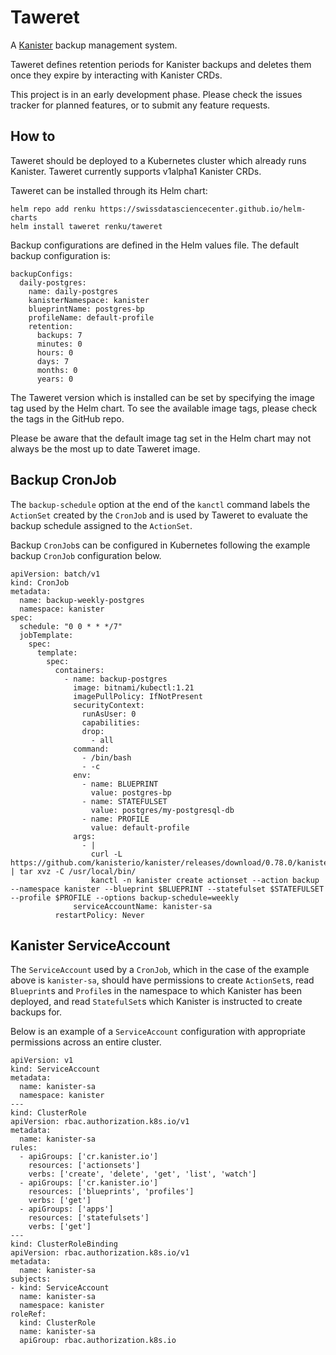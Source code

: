 # Taweret

A [Kanister](https://github.com/kanisterio/kanister) backup management system.

Taweret defines retention periods for Kanister backups and deletes them once they expire by interacting with Kanister CRDs.

This project is in an early development phase. Please check the issues tracker for planned features, or to submit any feature requests.

## How to

Taweret should be deployed to a Kubernetes cluster which already runs Kanister. Taweret currently supports v1alpha1 Kanister CRDs.

Taweret can be installed through its Helm chart:

    helm repo add renku https://swissdatasciencecenter.github.io/helm-charts
    helm install taweret renku/taweret

Backup configurations are defined in the Helm values file. The default backup configuration is:

    backupConfigs:
      daily-postgres:
        name: daily-postgres
        kanisterNamespace: kanister
        blueprintName: postgres-bp
        profileName: default-profile
        retention:
          backups: 7
          minutes: 0
          hours: 0
          days: 7
          months: 0
          years: 0

The Taweret version which is installed can be set by specifying the image tag used by the Helm chart. To see the available image tags, please check the tags in the GitHub repo.

Please be aware that the default image tag set in the Helm chart may not always be the most up to date Taweret image.

## Backup CronJob

The `backup-schedule` option at the end of the `kanctl` command labels the `ActionSet` created by the `CronJob` and is used by Taweret to evaluate the backup schedule assigned to the `ActionSet`.

Backup `CronJob`s can be configured in Kubernetes following the example backup `CronJob` configuration below. 

    apiVersion: batch/v1
    kind: CronJob
    metadata:
      name: backup-weekly-postgres
      namespace: kanister
    spec:
      schedule: "0 0 * * */7"
      jobTemplate:
        spec:
          template:
            spec:
              containers:
                - name: backup-postgres
                  image: bitnami/kubectl:1.21
                  imagePullPolicy: IfNotPresent
                  securityContext:
                    runAsUser: 0
                    capabilities:
                    drop:
                      - all
                  command:
                    - /bin/bash
                    - -c
                  env:
                    - name: BLUEPRINT
                      value: postgres-bp
                    - name: STATEFULSET
                      value: postgres/my-postgresql-db
                    - name: PROFILE
                      value: default-profile
                  args:
                    - |
                      curl -L https://github.com/kanisterio/kanister/releases/download/0.78.0/kanister_0.78.0_linux_amd64.tar.gz | tar xvz -C /usr/local/bin/
                      kanctl -n kanister create actionset --action backup --namespace kanister --blueprint $BLUEPRINT --statefulset $STATEFULSET --profile $PROFILE --options backup-schedule=weekly
                  serviceAccountName: kanister-sa
              restartPolicy: Never

## Kanister ServiceAccount

The `ServiceAccount` used by a `CronJob`, which in the case of the example above is `kanister-sa`, should have permissions to create `ActionSet`s, read `Blueprint`s and `Profile`s in the namespace to which Kanister has been deployed, and read `StatefulSet`s which Kanister is instructed to create backups for.

Below is an example of a `ServiceAccount` configuration with appropriate permissions across an entire cluster.

    apiVersion: v1
    kind: ServiceAccount
    metadata:
      name: kanister-sa
      namespace: kanister
    ---
    kind: ClusterRole
    apiVersion: rbac.authorization.k8s.io/v1
    metadata:
      name: kanister-sa
    rules:
      - apiGroups: ['cr.kanister.io']
        resources: ['actionsets']
        verbs: ['create', 'delete', 'get', 'list', 'watch']
      - apiGroups: ['cr.kanister.io']
        resources: ['blueprints', 'profiles']
        verbs: ['get']
      - apiGroups: ['apps']
        resources: ['statefulsets']
        verbs: ['get']
    ---
    kind: ClusterRoleBinding
    apiVersion: rbac.authorization.k8s.io/v1
    metadata:
      name: kanister-sa
    subjects:
    - kind: ServiceAccount
      name: kanister-sa
      namespace: kanister
    roleRef:
      kind: ClusterRole
      name: kanister-sa
      apiGroup: rbac.authorization.k8s.io
